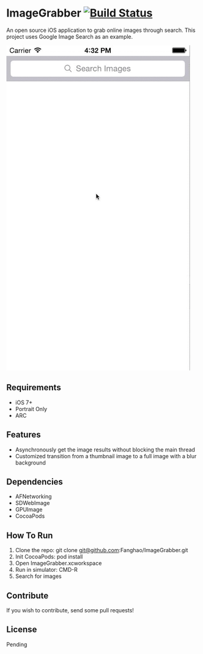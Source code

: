 # ImageGrabber [![Build Status](https://api.travis-ci.org/Fanghao/ImageGrabber.png?branch=master)](https://api.travis-ci.org/Fanghao/ImageGrabber?branch=master)

An open source iOS application to grab online images through search. This project uses Google Image Search as an example.

![ImageGrabber animated GIF](Screenshots/ImageGrabberDemo.gif)

## Requirements

* iOS 7+
* Portrait Only
* ARC

## Features

* Asynchronously get the image results without blocking the main thread
* Customized transition from a thumbnail image to a full image with a blur background

## Dependencies

* AFNetworking
* SDWebImage
* GPUImage
* CocoaPods

## How To Run

1. Clone the repo:    git clone git@github.com:Fanghao/ImageGrabber.git
2. Init CocoaPods:    pod install
3. Open ImageGrabber.xcworkspace
4. Run in simulator:  CMD-R
5. Search for images

## Contribute

If you wish to contribute, send some pull requests!

## License

Pending
